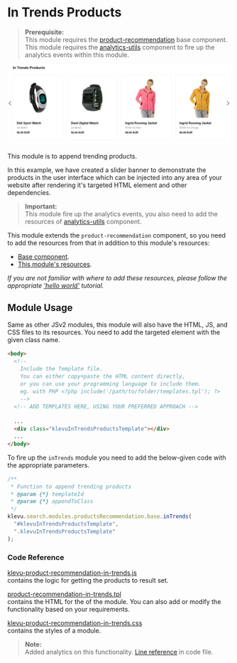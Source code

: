 # In Trends Products

> **Prerequisite:**  
> This module requires the [product-recommendation](/components/product-recommendation) base component.  
> This module requires the [analytics-utils](/components/analytics-utils) component to fire up the analytics events within this module.

![in-trends Products Banner](/modules/product-recommendation/images/prc-in-trend.png)

This module is to append trending products.

In this example, we have created a slider banner to demonstrate the products in the user interface which can be injected into any area of your website after rendering it's targeted HTML element and other dependencies.

> **Important:**  
> This module fire up the analytics events, you also need to add the resources of [analytics-utils](/components/analytics-utils/resources) component.

This module extends the `product-recommendation` component, so you need to add the resources from that in addition to this module's resources:

- [Base component](/components/product-recommendation/resources).
- [This module's resources](/modules/product-recommendation/in-trends/resources).

_If you are not familiar with where to add these resources,
please follow the appropriate ['hello world'](/getting-started/1-hello-world) tutorial._

## Module Usage

Same as other JSv2 modules, this module will also have the HTML, JS, and CSS files to its resources. You need to add the targeted element with the given class name.

```html
<body>
  <!--
    Include the Template file.
    You can either copy+paste the HTML content directly,
    or you can use your programming language to include them.
    eg. with PHP <?php include('/path/to/folder/templates.tpl'); ?>
    -->
  <!-- ADD TEMPLATES HERE, USING YOUR PREFERRED APPROACH -->

  ...
  <div class="klevuInTrendsProductsTemplate"></div>
  ...
</body>
```

To fire up the `inTrends` module you need to add the below-given code with the appropriate parameters.

```javascript
/**
 * Function to append trending products
 * @param {*} templateId
 * @param {*} appendToClass
 */
klevu.search.modules.productsRecommendation.base.inTrends(
  "#klevuInTrendsProductsTemplate",
  ".klevuInTrendsProductsTemplate"
);
```

### Code Reference

[klevu-product-recommendation-in-trends.js](/modules/product-recommendation/in-trends/resources/assets/js/klevu-product-recommendation-in-trends.js)  
contains the logic for getting the products to result set.

[product-recommendation-in-trends.tpl](/modules/product-recommendation/in-trends/resources/templates/product-recommendation-in-trends.tpl)  
contains the HTML for the of the module. You can also add or modify the functionality based on your requirements.

[klevu-product-recommendation-in-trends.css](/modules/product-recommendation/in-trends/resources/assets/css/klevu-product-recommendation-in-trends.css)  
contains the styles of a module.

> **Note:**  
> Added analytics on this functionality. [Line reference](/modules/product-recommendation/in-trends/resources/assets/js/klevu-product-recommendation-in-trends.js#L77) in code file.
